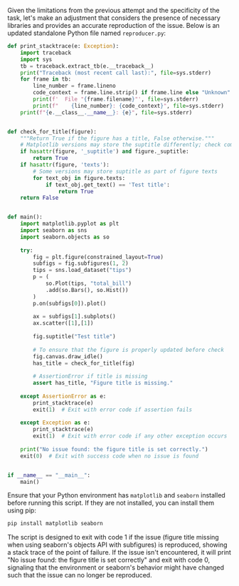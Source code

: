 Given the limitations from the previous attempt and the specificity of the task, let's make an adjustment that considers the presence of necessary libraries and provides an accurate reproduction of the issue. Below is an updated standalone Python file named `reproducer.py`:

```python
def print_stacktrace(e: Exception):
    import traceback
    import sys
    tb = traceback.extract_tb(e.__traceback__)
    print("Traceback (most recent call last):", file=sys.stderr)
    for frame in tb:
        line_number = frame.lineno
        code_context = frame.line.strip() if frame.line else "Unknown"
        print(f'  File "{frame.filename}"', file=sys.stderr)
        print(f"    {line_number}: {code_context}", file=sys.stderr)
    print(f"{e.__class__.__name__}: {e}", file=sys.stderr)


def check_for_title(figure):
    """Return True if the figure has a title, False otherwise."""
    # Matplotlib versions may store the suptitle differently; check common attributes
    if hasattr(figure, '_suptitle') and figure._suptitle:
        return True
    if hasattr(figure, 'texts'):
        # Some versions may store suptitle as part of figure texts
        for text_obj in figure.texts:
            if text_obj.get_text() == 'Test title':
                return True
    return False


def main():
    import matplotlib.pyplot as plt
    import seaborn as sns
    import seaborn.objects as so
    
    try:
        fig = plt.figure(constrained_layout=True)
        subfigs = fig.subfigures(1, 2)
        tips = sns.load_dataset("tips")
        p = (
            so.Plot(tips, "total_bill")
            .add(so.Bars(), so.Hist())
        )
        p.on(subfigs[0]).plot()
        
        ax = subfigs[1].subplots()
        ax.scatter([1],[1])
        
        fig.suptitle("Test title")
        
        # To ensure that the figure is properly updated before check
        fig.canvas.draw_idle()
        has_title = check_for_title(fig)
        
        # AssertionError if title is missing
        assert has_title, "Figure title is missing."
        
    except AssertionError as e:
        print_stacktrace(e)
        exit(1)  # Exit with error code if assertion fails
    
    except Exception as e:
        print_stacktrace(e)
        exit(1)  # Exit with error code if any other exception occurs
    
    print("No issue found: the figure title is set correctly.")
    exit(0)  # Exit with success code when no issue is found


if __name__ == "__main__":
    main()
```

Ensure that your Python environment has `matplotlib` and `seaborn` installed before running this script. If they are not installed, you can install them using pip:

```bash
pip install matplotlib seaborn
```

The script is designed to exit with code 1 if the issue (figure title missing when using seaborn's objects API with subfigures) is reproduced, showing a stack trace of the point of failure. If the issue isn't encountered, it will print "No issue found: the figure title is set correctly" and exit with code 0, signaling that the environment or seaborn's behavior might have changed such that the issue can no longer be reproduced.